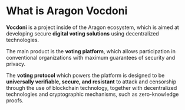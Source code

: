 # What is Aragon Vocdoni

**Vocdoni** is a project inside of the Aragon ecosystem, which is aimed at developing secure **digital voting solutions** using decentralized technologies.

The main product is the **voting platform**, which allows participation in conventional organizations with maximum guarantees of security and privacy.&#x20;

The **voting protocol** which powers the platform is designed to be **universally verifiable, secure, and resistant** to attack and censorship through the use of blockchain technology, together with decentralized technologies and cryptographic mechanisms, such as zero-knowledge proofs.
